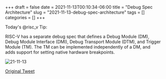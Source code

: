 +++ 
draft = false
date = 2021-11-13T00:10:34-06:00
title = "Debug Spec Architecture"
slug = "2021-11-13-debug-spec-architecture" 
tags = []
categories = []
+++

Today's @risc_v Tip:

RISC-V has a separate debug spec that defines a Debug Module (DM), Debug Module Interface (DMI), Debug Transport Module (DTM), and Trigger Module (TM). The TM can be implemented independently of a DM, and adds support for setting native hardware breakpoints.

![21-11-13](../../static/risc-v-tips/21-11-13.png)

[Original Tweet](https://twitter.com/hasheddan/status/1459622171500814342?s=20)
